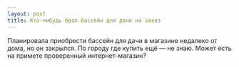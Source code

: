 ```yaml
---
layout: post 
title: Кто-нибудь брал бассейн для дачи на заказ 
--- 
```

Планировала приобрести бассейн для дачи в магазине недалеко от дома, но он закрылся. По городу где купить ещё — не знаю. Может есть на примете проверенный интернет-магазин?

